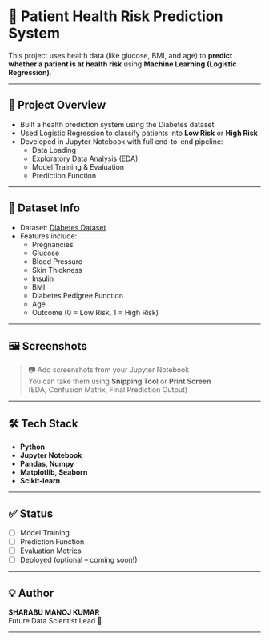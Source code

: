 # 🏥 Patient Health Risk Prediction System

This project uses health data (like glucose, BMI, and age) to **predict whether a patient is at health risk** using **Machine Learning (Logistic Regression)**.

---

## 📌 Project Overview

- Built a health prediction system using the Diabetes dataset
- Used Logistic Regression to classify patients into **Low Risk** or **High Risk**
- Developed in Jupyter Notebook with full end-to-end pipeline:
  - Data Loading
  - Exploratory Data Analysis (EDA)
  - Model Training & Evaluation
  - Prediction Function

---

## 📂 Dataset Info

- Dataset: [Diabetes Dataset](https://raw.githubusercontent.com/plotly/datasets/master/diabetes.csv)
- Features include:
  - Pregnancies
  - Glucose
  - Blood Pressure
  - Skin Thickness
  - Insulin
  - BMI
  - Diabetes Pedigree Function
  - Age
  - Outcome (0 = Low Risk, 1 = High Risk)

---

## 🖼️ Screenshots

> 📷 Add screenshots from your Jupyter Notebook  
You can take them using **Snipping Tool** or **Print Screen**  
(EDA, Confusion Matrix, Final Prediction Output)

---

## 🛠️ Tech Stack

- **Python**
- **Jupyter Notebook**
- **Pandas, Numpy**
- **Matplotlib, Seaborn**
- **Scikit-learn**

---

## ✅ Status

- [ ] Model Training  
- [ ] Prediction Function  
- [ ] Evaluation Metrics  
- [ ] Deployed (optional – coming soon!)

---

## 💡 Author

**SHARABU MANOJ KUMAR**  
Future Data Scientist Lead 💼  


---
